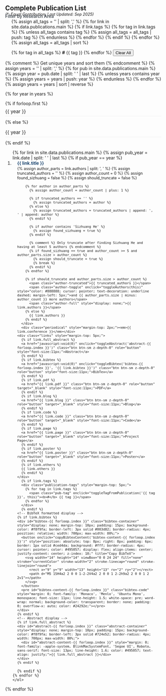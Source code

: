 <h2 id="publications" style="margin: 2px 0px -15px;">Complete Publication List</h2>
<p style="font-size: 0.9em; margin-top: 15px; margin-bottom: -10px;"><i>(*: Equal Contribution; Last Updated: Sep 2025)</i></p>

<!-- Tag Filtering System -->
<div class="tag-filters">
  <div class="filter-header" onclick="toggleFilterBox()" style="cursor: pointer; margin-bottom: 0px; font-weight: 600; color: #495057;">
    <span id="filter-toggle-text">Filter by Research Area</span>
  </div>
  <div id="filter-content" class="filter-content" style="margin-left: 20px;">
    {% assign all_tags = '' | split: ',' %}
    {% for link in site.data.publications.main %}
      {% if link.tags %}
        {% for tag in link.tags %}
          {% unless all_tags contains tag %}
            {% assign all_tags = all_tags | push: tag %}
          {% endunless %}
        {% endfor %}
      {% endif %}
    {% endfor %}
    {% assign all_tags = all_tags | sort %}
    
  {% for tag in all_tags %}
    <span class="tag-filter" onclick="toggleTagFilter('{{ tag }}', this)"><b>#</b> {{ tag }}</span>
  {% endfor %}
    <button class="clear-filters" onclick="clearAllFilters()">Clear All</button>
    <div id="filter-count" class="filter-count"></div>
  </div>
</div>

<div class="publications">

{% comment %} Get unique years and sort them {% endcomment %}
{% assign years = '' | split: ',' %}
{% for pub in site.data.publications.main %}
  {% assign year = pub.date | split: ' ' | last %}
  {% unless years contains year %}
    {% assign years = years | push: year %}
  {% endunless %}
{% endfor %}
{% assign years = years | sort | reverse %}

{% for year in years %}
  <div class="year-section">
    {% if forloop.first %}
    <h3 class="year-header" style="font-size: 1.1em; margin: 8px 0 10px 0; font-weight: normal; border-bottom: 1px solid #eee; padding-bottom: 5px;">{{ year }}</h3>
    {% else %}
    <h3 class="year-header" style="font-size: 1.1em; margin: 15px 0 10px 0; font-weight: normal; border-bottom: 1px solid #eee; padding-bottom: 5px;">{{ year }}</h3>
    {% endif %}
    <ol class="bibliography">
    {% for link in site.data.publications.main %}
      {% assign pub_year = link.date | split: ' ' | last %}
      {% if pub_year == year %}

<li class="publication-item" style="margin-bottom: 1em;" data-tags='{{ link.tags | jsonify }}'>
<div class="pub-row">
  <div class="col-sm-12" style="position: relative;padding-right: 15px;padding-left: 15px;">
      <div class="title" style="font-weight: 600; color: #043361;">{{ link.title }}</div>
      <div class="author" style="font-size: 0.9em; margin-top: 2px;">
        {% assign author_parts = link.authors | split: ', ' %}
        {% assign truncated_authors = '' %}
        {% assign author_count = 0 %}
        {% assign found_sizhuang = false %}
        {% assign should_truncate = false %}
        
        {% for author in author_parts %}
          {% assign author_count = author_count | plus: 1 %}
          
          {% if truncated_authors == '' %}
            {% assign truncated_authors = author %}
          {% else %}
            {% assign truncated_authors = truncated_authors | append: ', ' | append: author %}
          {% endif %}
          
          {% if author contains 'Sizhuang He' %}
            {% assign found_sizhuang = true %}
          {% endif %}
          
          {% comment %} Only truncate after finding Sizhuang He and having at least 5 authors {% endcomment %}
          {% if found_sizhuang == true and author_count >= 5 and author_parts.size > author_count %}
            {% assign should_truncate = true %}
            {% break %}
          {% endif %}
        {% endfor %}
        
        {% if should_truncate and author_parts.size > author_count %}
          <span class="author-truncated">{{ truncated_authors }}</span>
          <span class="author-toggle" onclick="toggleAuthors(this)" style="color: #888888; cursor: pointer; text-decoration: underline dashed; margin-left: 5px;">and {{ author_parts.size | minus: author_count }} more authors</span>
          <span class="author-full" style="display: none;">{{ link.authors }}</span>
        {% else %}
          {{ link.authors }}
        {% endif %}
      </div>
      <div class="periodical" style="margin-top: 2px;"><em>{{ link.conference }}</em></div>
    <div class="links" style="margin-top: 5px;">
      {% if link.full_abstract %} 
      <a href="javascript:void(0)" onclick="toggleAbstract('abstract-{{ forloop.index }}')" class="btn btn-sm z-depth-0" role="button" style="font-size:11px;">Abstract</a>
      {% endif %}
      {% if link.bibtex %} 
      <a href="javascript:void(0)" onclick="toggleBibtex('bibtex-{{ forloop.index }}', '{{ link.bibtex }}')" class="btn btn-sm z-depth-0" role="button" style="font-size:11px;">BibTex</a>
      {% endif %}
      {% if link.pdf %} 
      <a href="{{ link.pdf }}" class="btn btn-sm z-depth-0" role="button" target="_blank" style="font-size:11px;">PDF</a>
      {% endif %}
      {% if link.blog %} 
      <a href="{{ link.blog }}" class="btn btn-sm z-depth-0" role="button" target="_blank" style="font-size:11px;">Blog</a>
      {% endif %}
      {% if link.code %} 
      <a href="{{ link.code }}" class="btn btn-sm z-depth-0" role="button" target="_blank" style="font-size:11px;">Code</a>
      {% endif %}
      {% if link.page %} 
      <a href="{{ link.page }}" class="btn btn-sm z-depth-0" role="button" target="_blank" style="font-size:11px;">Project Page</a>
      {% endif %}
      {% if link.poster %} 
      <a href="{{ link.poster }}" class="btn btn-sm z-depth-0" role="button" target="_blank" style="font-size:11px;">Poster</a>
      {% endif %}
      {% if link.others %} 
      {{ link.others }}
      {% endif %}
    </div>
      {% if link.tags %}
      <div class="publication-tags" style="margin-top: 5px;">
        {% for tag in link.tags %}
          <span class="pub-tag" onclick="toggleTagFromPublication('{{ tag }}', this)"><b>#</b> {{ tag }}</span>
        {% endfor %}
      </div>
      {% endif %}
    <!-- BibTeX formatted display -->
    {% if link.bibtex %}
    <div id="bibtex-{{ forloop.index }}" class="bibtex-container" style="display: none; margin-top: 10px; padding: 15px; background-color: #f8f9fa; border-left: 3px solid #003d82; border-radius: 4px; position: relative; width: 700px; max-width: 80%;">
      <button onclick="copyBibtexContent('bibtex-content-{{ forloop.index }}')" style="position: absolute; top: 8px; right: 8px; padding: 6px; border: 1px solid #ced4da; background: #fff; border-radius: 4px; cursor: pointer; color: #495057; display: flex; align-items: center; justify-content: center; z-index: 10;" title="Copy BibTeX">
        <svg width="14" height="14" viewBox="0 0 24 24" fill="none" stroke="currentColor" stroke-width="2" stroke-linecap="round" stroke-linejoin="round">
          <rect x="9" y="9" width="13" height="13" rx="2" ry="2"></rect>
          <path d="M5 15H4a2 2 0 0 1-2-2V4a2 2 0 0 1 2-2h9a2 2 0 0 1 2 2v1"></path>
        </svg>
      </button>
      <pre id="bibtex-content-{{ forloop.index }}" class="bibtex-code" style="margin: 0; font-family: 'Monaco', 'Menlo', 'Ubuntu Mono', monospace; font-size: 11px; line-height: 1.5; white-space: pre; word-wrap: normal; background-color: transparent; border: none; padding: 0; overflow-x: auto; color: #24292e;"></pre>
    </div>
    {% endif %}
    <!-- Abstract display -->
    {% if link.full_abstract %}
    <div id="abstract-{{ forloop.index }}" class="abstract-container" style="display: none; margin-top: 10px; padding: 15px; background-color: #f8f9fa; border-left: 3px solid #724e52; border-radius: 4px; width: 700px; max-width: 80%;">
      <div id="abstract-content-{{ forloop.index }}" style="margin: 0; font-family: -apple-system, BlinkMacSystemFont, 'Segoe UI', Roboto, sans-serif; font-size: 13px; line-height: 1.6; color: #495057; text-align: justify;">{{ link.full_abstract }}</div>
    </div>
    {% endif %}
  </div>
</div>
</li>

      {% endif %}
    {% endfor %}
    </ol>
  </div>
{% endfor %}

</div>
